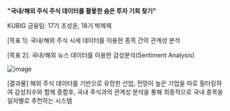 **"국내/해외 주식 주식 데이터를 활욯한 숨은 투자 기회 찾기"**

KUBIG 금융팀: 17기 조성윤, 18기 박제재

[목표 1]: 국내/해외 주식 시세 데이터를 이용한 종목 간의 관계성 분석

[목표 2]: 국내/해외 뉴스 데이터를 이용한 감성분석(Sentiment Analysis)

![image](https://github.com/KU-BIG/KUBIG_2023_FALL/assets/114792430/91aa0f43-82d5-4acc-b54d-9b67d03a5be1)

[결과물] 해외 주식 데이터를 기반으로 유망한 산업, 전망이 높은 기업을 따로 필터링하여 감성지수와 함께 종합후, 국내 주식과의 관계성 분석을 통해 최종적으로 국내 종목을 일자별로 추천하는 시스템
